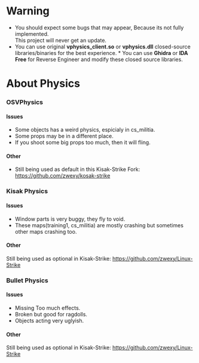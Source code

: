 # Warning
* You should expect some bugs that may appear, Because its not fully implemented. <br>
This project will never get an update.
* You can use original **vphysics_client.so** or **vphysics.dll** closed-source libraries/binaries for the best experience.
      * You can use **Ghidra** or **IDA Free** for Reverse Engineer and modify these closed source libraries. <br>

# About Physics

### OSVPhysics

#### Issues
* Some objects has a weird physics, espicialy in cs_militia. 
* Some props may be in a different place.
* If you shoot some big props too much, then it will fling.

#### Other
* Still being used as default in this Kisak-Strike Fork: https://github.com/zwexy/kosak-strike

### Kisak Physics

#### Issues
* Window parts is very buggy, they fly to void.
* These maps(training1, cs_militia) are mostly crashing but sometimes other maps crashing too.

#### Other
Still being used as optional in Kisak-Strike: https://github.com/zwexy/Linux-Strike

### Bullet Physics

#### Issues
* Missing Too much effects.
* Broken but good for ragdolls.
* Objects acting very uglyish.

#### Other
Still being used as optional in Kisak-Strike: https://github.com/zwexy/Linux-Strike
